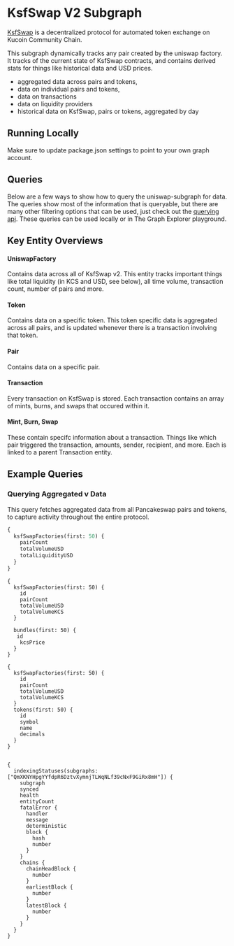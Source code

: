 # KsfSwap V2 Subgraph

[KsfSwap](https://KsfSwap.finance/) is a decentralized protocol for automated token exchange on Kucoin Community Chain.

This subgraph dynamically tracks any pair created by the uniswap factory. It tracks of the current state of KsfSwap contracts, and contains derived stats for things like historical data and USD prices.

- aggregated data across pairs and tokens,
- data on individual pairs and tokens,
- data on transactions
- data on liquidity providers
- historical data on KsfSwap, pairs or tokens, aggregated by day

## Running Locally

Make sure to update package.json settings to point to your own graph account.

## Queries

Below are a few ways to show how to query the uniswap-subgraph for data. The queries show most of the information that is queryable, but there are many other filtering options that can be used, just check out the [querying api](https://thegraph.com/docs/graphql-api). These queries can be used locally or in The Graph Explorer playground.

## Key Entity Overviews

#### UniswapFactory

Contains data across all of KsfSwap v2. This entity tracks important things like total liquidity (in KCS and USD, see below), all time volume, transaction count, number of pairs and more.

#### Token

Contains data on a specific token. This token specific data is aggregated across all pairs, and is updated whenever there is a transaction involving that token.

#### Pair

Contains data on a specific pair.

#### Transaction

Every transaction on KsfSwap is stored. Each transaction contains an array of mints, burns, and swaps that occured within it.

#### Mint, Burn, Swap

These contain specifc information about a transaction. Things like which pair triggered the transaction, amounts, sender, recipient, and more. Each is linked to a parent Transaction entity.

## Example Queries

### Querying Aggregated v Data

This query fetches aggregated data from all Pancakeswap pairs and tokens, to capture activity throughout the entire protocol.

```graphql
{
  ksfSwapFactories(first: 50) {
    pairCount
    totalVolumeUSD
    totalLiquidityUSD
  }
}
```
```price
{
  ksfSwapFactories(first: 50) {
    id
    pairCount
    totalVolumeUSD
    totalVolumeKCS
  }
  
  bundles(first: 50) {
   id
    kcsPrice
  }
}

```
```token
{
  ksfSwapFactories(first: 50) {
    id
    pairCount
    totalVolumeUSD
    totalVolumeKCS
  }
  tokens(first: 50) {
    id
    symbol
    name
    decimals
  }
}

```
```Admin queries

{
  indexingStatuses(subgraphs: ["QmXKNYHpgYYfdpR6DztvXymnjTLWqNLf39cNxF9GiRx8mH"]) {
    subgraph
    synced
    health
    entityCount
    fatalError {
      handler
      message
      deterministic
      block {
        hash
        number
      }
    }
    chains {
      chainHeadBlock {
        number
      }
      earliestBlock {
        number
      }
      latestBlock {
        number
      }
    }
  }
}
```
